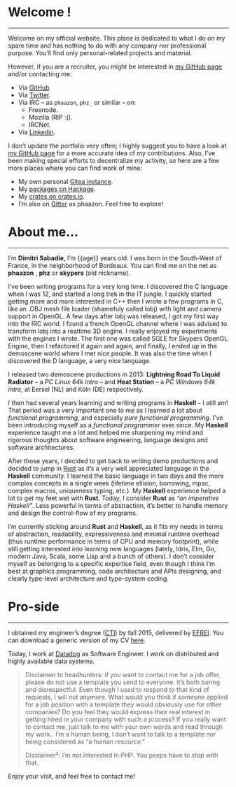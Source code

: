 <h1 class="title">Welcome !</h1>

---

Welcome on my official website. This place is dedicated to what I do on my spare time and has
nothing to do with any company nor professional purpose. You’ll find only personal-related projects
and material.

However, if you are a recruiter, you might be interested in [my GitHub page] and/or contacting me:

- Via [GitHub](https://github.com/phaazon).
- Via [Twitter](https://twitter.com/phaazon_).
- Via IRC – as `phaazon`, `phz_` or similar – on:
  - Freenode.
  - Mozilla (RIP :().
  - IRCNet.
- Via [Linkedin](https://www.linkedin.com/in/dimitri-sabadie-97a9009b).

I don’t update the portfolio very often; I highly suggest you to have a look at [my GitHub page]
for a more accurate idea of my contributions. Also, I’ve been making special efforts to
decentralize my activity, so here are a few more places where you can find work of mine:

- My own personal [Gitea instance](https://git.phaazon.net).
- My [packages on Hackage](https://hackage.haskell.org/user/DimitriSabadie).
- My [crates on crates.io](https://crates.io/users/phaazon).
- I’m also on [Gitter](https://gitter.im) as phaazon. Feel free to explore!

<h1 class="title">About me…</h1>

---

I’m **Dimitri Sabadie**, I’m {{age}} years old. I was born in the South-West of France, in the
neighborhood of Bordeaux. You can find me on the net as **phaazon** , **phz** or **skypers**
(old nickname).

I’ve been writing programs for a very long time. I discovered the C language when I was 12, and
started a long trek in the IT jungle. I quickly started getting more and more interested in C++ then
I wrote a few programs in C, like an .OBJ mesh file loader (shamefuly called lobj) with light and
camera support in OpenGL. A few days after lobj was released, I got my first way into the IRC world.
I found a french OpenGL channel where I was advised to transform lobj into a realtime 3D engine. I
really enjoyed my experiments with the engines I wrote. The first one was called SGLE for Skypers
OpenGL Engine, then I refactored it again and again, and finally, I ended up in the
demoscene world where I met nice people. It was also the time when I discovered the D language, a
very nice language.

I released two demoscene productions in 2013: **Lightning Road To Liquid Radiator** – a *PC Linux
64k intro* – and **Heat Station** – a *PC Windows 64k intro*, at Eersel (NL)  and Köln (DE)
respectively.

I then had several years learning and writing programs in **Haskell** – I still am! That period was
a very important one to me as I learned a lot about _functional programming_, and especially _pure
functional programming_. I’ve been introducing myself as a *functional programmer* ever since. My
**Haskell** experience taught me a lot and helped me sharpening my mind and rigorous thoughts about
software engineering, language designs and software architectures.

After those years, I decided to get back to writing demo productions and decided to jump in
[Rust](https://www.rust-lang.org) as it’s a very well appreciated language in the **Haskell**
community. I learned the basic language in two days and the more complex concepts in a single week
(lifetime ellision, borrowing, mpsc, complex macros, uniqueness typing, etc.). My **Haskell**
experience helped a lot to get my feet wet with **Rust**. Today, I consider **Rust** as *“an
imperative Haskell”*. Less powerful in terms of abstraction, it’s better to handle memory and design
the control-flow of my programs.

I’m currently sticking around **Rust** and **Haskell**, as it
fits my needs in terms of abstraction, readability, expressiveness and minimal runtime overhead (thus runtime performance in terms of CPU and memory
footprint), while still getting interested into learning new languages (lately, Idris, Elm, Go,
modern Java, Scala, some Lisp and a bunch of others). I don’t consider myself as belonging to a
specific expertise field, even though I think I’m best at graphics programming, code architecture
and APIs designing, and clearly type-level architecture and type-system coding.

<h1 class="title">Pro-side</h1>

---

I obtained my engineer’s degree ([CTI](https://en.wikipedia.org/wiki/Commission_des_Titres_d%27Ing%C3%A9nieur))
by fall 2015, delivered by [EFREI](https://en.wikipedia.org/wiki/EFREI). You can download a generic
version of my CV [here](http://phaazon.net/pub/CV.pdf).

Today, I work at [Datadog](https://www.datadoghq.com) as Software Engineer. I work on distributed
and highly available data systems.

> Disclaimer to headhunters: if you want to contact me for a job offer, please do not use a template
> you send to everyone. It’s both boring and disrespectful. Even though I used to respond to that
> kind of requests, I will not anymore. What would you think if someone applied for a job position
> with a template they would obviously use for other companies? Do you feel they would express their
> real interest in getting hired in your company with such a process? If you really want to contact
> me, just talk to me with your own words and read through my work.. I’m a human being, I don’t want
> to talk to a template nor being considered as “a human resource.”
>
> Disclaimer²: I’m not interested in PHP. You peeps have to stop with that.

Enjoy your visit, and feel free to contact me!

[my GitHub page]: https://github.com/phaazon
